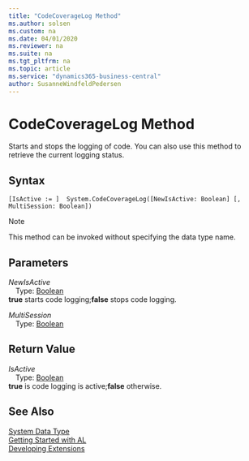 ```yaml
---
title: "CodeCoverageLog Method"
ms.author: solsen
ms.custom: na
ms.date: 04/01/2020
ms.reviewer: na
ms.suite: na
ms.tgt_pltfrm: na
ms.topic: article
ms.service: "dynamics365-business-central"
author: SusanneWindfeldPedersen
---
```

[//]: # (START>DO_NOT_EDIT)
[//]: # (IMPORTANT:Do not edit any of the content between here and the END>DO_NOT_EDIT.)
[//]: # (Any modifications should be made in the .xml files in the ModernDev repo.)
# CodeCoverageLog Method
Starts and stops the logging of code. You can also use this method to retrieve the current logging status.


## Syntax
```
[IsActive := ]  System.CodeCoverageLog([NewIsActive: Boolean] [, MultiSession: Boolean])
```
> [!NOTE]  
> This method can be invoked without specifying the data type name.  
## Parameters
*NewIsActive*  
&emsp;Type: [Boolean](../boolean/boolean-data-type.md)  
**true** starts code logging;**false** stops code logging.
        
*MultiSession*  
&emsp;Type: [Boolean](../boolean/boolean-data-type.md)  
  


## Return Value
*IsActive*  
&emsp;Type: [Boolean](../boolean/boolean-data-type.md)  
**true** is code logging is active;**false** otherwise.
        


[//]: # (IMPORTANT: END>DO_NOT_EDIT)
## See Also
[System Data Type](system-data-type.md)  
[Getting Started with AL](../../devenv-get-started.md)  
[Developing Extensions](../../devenv-dev-overview.md)